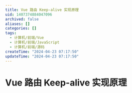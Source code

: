```yaml
---
title: Vue 路由 Keep-alive 实现原理
uid: 1407374884047096
archived: false
aliases: []
categories: []
tags:
  - 计算机/前端/Vue
  - 计算机/前端/JavaScript
  - 计算机/前端/源码
createTime: "2024-04-23 07:17:50"
updateTime: "2024-04-23 07:17:50"
---
```


# Vue 路由 Keep-alive 实现原理
